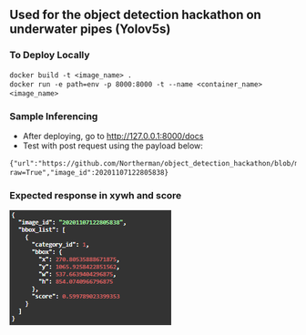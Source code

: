 ## Used for the object detection hackathon on underwater pipes (Yolov5s)


### To Deploy Locally
```
docker build -t <image_name> .
docker run -e path=env -p 8000:8000 -t --name <container_name> <image_name>
```

### Sample Inferencing
- After deploying, go to http://127.0.0.1:8000/docs
- Test with post request using the payload below:

```
{"url":"https://github.com/Northerman/object_detection_hackathon/blob/main/20201107122805838.png?raw=True","image_id":20201107122805838}
```

### Expected response in xywh and score
![alt text](https://github.com/Northerman/object_detection_hackathon/blob/main/expected_response.png?raw=true)


